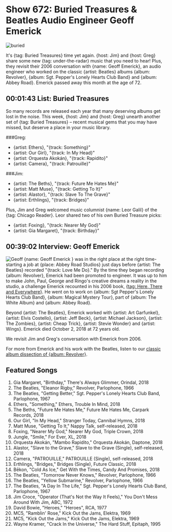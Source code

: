 

# Show 672: Buried Treasures & Beatles Audio Engineer Geoff Emerick

![buried](https://sound-images.s3.amazonaws.com/images/2018/BT_record.jpg)

It's {tag: Buried Treasures} time yet again. {host: Jim} and {host: Greg} share some new {tag: under-the-radar} music that you need to hear! Plus, they revisit their 2006 conversation with {name: Geoff Emerick}, an audio engineer who worked on the classic {artist: Beatles} albums {album: Revolver}, {album: Sgt. Pepper's Lonely Hearts Club Band} and {album: Abbey Road}. Emerick passed away this month at the age of 72.

## 00:01:43 List: Buried Treasures

So many records are released each year that many deserving albums get lost in the noise. This week, {host: Jim} and {host: Greg} unearth another set of {tag: Buried Treasures} – recent musical gems that you may have missed, but deserve a place in your music library.

###Greg:
- {artist: Ethers}, "{track: Something}"
- {artist: Our Girl}, "{track: In My Head}"
- {artist: Orquesta Akokán}, "{track: Rapidito}"
- {artist: Camera}, "{track: Patrouille}"

###Jim:
- {artist: The Beths}, "{track: Future Me Hates Me}"
- {artist: Matt Muse}, "{track: Getting To It}"
- {artist: Alastor}, "{track: Slave To The Grave}"
- {artist: Erthlings}, "{track: Bridges}"

Plus, Jim and Greg welcomed music columnist {name: Leor Galil} of the {tag: Chicago Reader}. Leor shared two of his own Buried Treasure picks:

- {artist: Foxing}, "{track: Nearer My God}"
- {artist: Gia Margaret}, "{track: Birthday}"


## 00:39:02 Interview: Geoff Emerick
![Geoff](https://sound-images.s3.amazonaws.com/images/2018/geoff_e.jpg)
{name: Geoff Emerick } was in the right place at the right time- starting a job at {place: Abbey Road Studios} just days before {artist: The Beatles} recorded "{track: Love Me Do}." By the time they began recording {album: Revolver}, Emerick had been promoted to engineer. It was up to him to make John, Paul, George and Ringo's creative dreams a reality in the studio, a challenge Emerick recounted in his 2006 book, [{tag: Here, There and Everywhere}](https://www.penguinrandomhouse.com/books/294781/here-there-and-everywhere-by-geoff-emerick/9781592402694/). He went on to work on {album: Sgt Pepper's Lonely Hearts Club Band}, {album: Magical Mystery Tour}, part of {album: The White Album} and {album: Abbey Road}. 

Beyond {artist: The Beatles}, Emerick worked with {artist: Art Garfunkel}, {artist: Elvis Costello}, {artist: Jeff Beck}, {artist: Michael Jackson}, {artist: The Zombies}, {artist: Cheap Trick}, {artist: Stevie Wonder} and {artist: Wings}. Emerick died October 2, 2018 at 72 years old. 

We revisit Jim and Greg's conversation with Emerick from 2006. 

For more from Emerick and his work with the Beatles, listen to our [classic album dissection of {album: Revolver}](https://soundopinions.org/show/25/#revolver).


## Featured Songs
1. Gia Margaret, "Birthday," There's Always Glimmer, Orindal, 2018
1. The Beatles, "Eleanor Rigby," Revolver, Parlophone, 1966
1. The Beatles, "Getting Better," Sgt. Pepper's Lonely Hearts Club Band, Parlophone, 1967
1. Ethers, "Something," Ethers, Trouble In Mind, 2018
1. The Beths, "Future Me Hates Me," Future Me Hates Me, Carpark Records, 2018
1. Our Girl, "In My Head," Stranger Today, Cannibal Hymns, 2018
1. Matt Muse, "Getting To It," Nappy Talk, self-released, 2018
1. Foxing, "Nearer My God," Nearer My God, Triple Crown, 2018
1. Jungle, "Smile," For Ever, XL, 2018
1. Orquesta Akokán, "Mambo Rapidito," Orquesta Akokán, Daptone, 2018
1. Alastor, "Slave to the Grave," Slave to the Grave (Single), self-released, 2018
1. Camera, "PATROUILLE," PATROUILLE (Single), self-released, 2018
1. Erthlings, "Bridges," Bridges (Single), Future Classic, 2018
1. Bēkon, "Cold As Ice," Get With the Times, Candy And Promises, 2018
1. The Beatles, "Tomorrow Never Knows," Revolver, Parlophone, 1966
1. The Beatles, "Yellow Submarine," Revolver, Parlophone, 1966
1. The Beatles, "A Day In The Life," Sgt. Pepper's Lonely Hearts Club Band, Parlophone, 1967
1. Jim Croce, "Operator (That's Not the Way It Feels)," You Don't Mess Around With Jim, ABC, 1972
1. David Bowie, "Heroes," "Heroes", RCA, 1977
1. MC5, "Ramblin' Rose," Kick Out the Jams, Elektra, 1969
1. MC5, "Kick Out the Jams," Kick Out the Jams, Elektra, 1969
1. Wayne Kramer, "Crack In the Universe," The Hard Stuff, Epitaph, 1995
